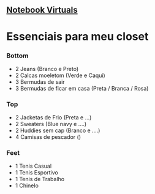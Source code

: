 ## <a href="NOTES/index.md" >Notebook Virtuals</a>


# Essenciais para meu closet

### Bottom 
- 2 Jeans (Branco e Preto)
- 2 Calcas moeletom (Verde e Caqui)
- 3 Bermudas de sair 
- 3 Bermudas de ficar em casa (Preta / Branca / Rosa)

### Top 
- 2 Jacketas de Frio (Preta e ...)
- 2 Sweaters (Blue navy e ....)
- 2 Huddies sem cap (Branco e ....)
- 4 Camisas de pescador ()

### Feet
- 1 Tenis Casual
- 1 Tenis Esportivo
- 1 Tenis de Trabalho 
- 1 Chinelo
